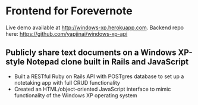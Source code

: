 # Frontend for Forevernote
Live demo available at http://windows-xp.herokuapp.com.
Backend repo here: https://github.com/yapjinai/windows-xp-api
## Publicly share text documents on a Windows XP-style Notepad clone built in Rails and JavaScript
+ Built a RESTful Ruby on Rails API with POSTgres database to set up a notetaking app with full CRUD functionality
+ Created an HTML/object-oriented JavaScript interface to mimic functionality of the Windows XP operating system
